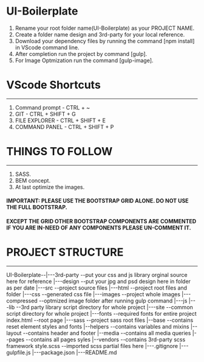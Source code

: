 # UI-Boilerplate

1. Rename your root folder name(UI-Boilerplate) as your PROJECT NAME.
2. Create a folder name design and 3rd-party for your local reference.
3. Download your dependency files by running the command [npm install] in VScode command line.
4. After completion run the project by command [gulp].
5. For Image Optmization run the command [gulp-image].

# VScode Shortcuts
------------------

1. Command prompt 	- CTRL + ~
2. GIT 				- CTRL + SHIFT + G
3. FILE EXPLORER 	- CTRL + SHIFT + E
4. COMMAND PANEL 	- CTRL + SHIFT + P


# THINGS TO FOLLOW
------------------
1. SASS.
2. BEM concept.
3. At last optimize the images.

#### IMPORTANT: PLEASE USE THE BOOTSTRAP GRID ALONE. DO NOT USE THE FULL BOOTSTRAP.
#### EXCEPT THE GRID OTHER BOOTSTRAP COMPONENTS ARE COMMENTED IF YOU ARE IN-NEED OF ANY COMPONENTS PLEASE UN-COMMENT IT. 

# PROJECT STRUCTURE
-------------------
UI-Boilerplate--|---3rd-party    			--put your css and js library orginal source here for reference
				|---design       			--put your jpg and psd design here in folder as per date
				|---src          			--project source files
					|---html     			--project root files and folder
						|---css    			--generated css file
						|---images 			--project whole images 
							|---compressed 	--optmized image folder after running gulp command
						|---js
							|---lib  		--3rd party library script directory for whole project
							|---site 		--common script directory for whole project
						|---fonts  			--required fonts for entire project
						index.html         	--root page
					|---sass     			--project sass root files
						|--base    			--contains reset element styles and fonts
						|--helpers 			--contains variables and mixins 
						|--layout  			--contains header and footer
						|--media   			--contains all media queries 
						|--pages   			--contains all pages syles
						|--vendors 			--contains 3rd-party scss framework
						style.scss 			--imported scss partial files here
				|---.gitignore
				|---gulpfile.js
				|---package.json
				|---README.md